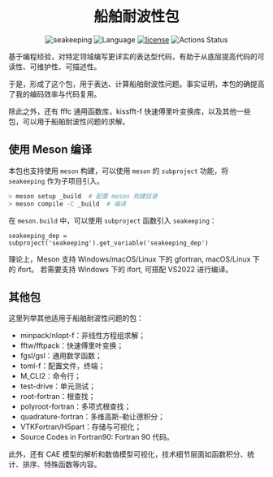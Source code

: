 <div align='center'>

# 船舶耐波性包

![seakeeping](https://img.shields.io/badge/Seakeeping-v2.5.20230611-blueviolet)
![Language](https://img.shields.io/badge/-Fortran-734f96?logo=fortran&logoColor=white)
[![license](https://img.shields.io/badge/License-BSD--3-brightgreen)](LICENSE)
![Actions Status](https://github.com/zoziha/seakeeping/workflows/msys2-build/badge.svg)

</div>

基于编程经验，对特定领域编写更详实的表达型代码，有助于从底层提高代码的可读性、可维护性、可描述性。

于是，形成了这个包，用于表达、计算船舶耐波性问题。事实证明，本包的确提高了我的编码效率与代码复用。

除此之外，还有 fffc 通用函数库，kissfft-f 快速傅里叶变换库，以及其他一些包，可以用于船舶耐波性问题的求解。

## 使用 Meson 编译

本包也支持使用 `meson` 构建，可以使用 `meson` 的 `subproject` 功能，将 `seakeeping` 作为子项目引入。

```sh
> meson setup _build  # 配置 meson 构建目录
> meson compile -C _build  # 编译
```

在 `meson.build` 中，可以使用 `subproject` 函数引入 `seakeeping`：

```meson
seakeeping_dep = subproject('seakeeping').get_variable('seakeeping_dep')
```

理论上，Meson 支持 Windows/macOS/Linux 下的 gfortran, macOS/Linux 下的 ifort。
若需要支持 Windows 下的 ifort, 可搭配 VS2022 进行编译。

## 其他包

这里列举其他适用于船舶耐波性问题的包：

- minpack/nlopt-f：非线性方程组求解；
- fftw/fftpack：快速傅里叶变换；
- fgsl/gsl：通用数学函数；
- toml-f：配置文件，终端；
- M_CLI2：命令行；
- test-drive：单元测试；
- root-fortran：根查找；
- polyroot-fortran：多项式根查找；
- quadrature-fortran：多维高斯-勒让德积分；
- VTKFortran/H5part：存储与可视化；
- Source Codes in Fortran90: Fortran 90 代码。

此外，还有 CAE 模型的解析和数值模型可视化，技术细节层面如函数积分、统计、排序、特殊函数等内容。
